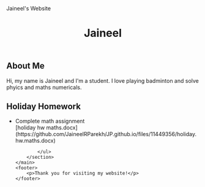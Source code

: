 <html>
<head>
	Jaineel's Website
	<link rel="stylesheet" type="text/css" href="style.css">
</head>
<body>
	<header>
		<h1>Jaineel</h1>
	</header>
	<main>
		<section>
			<h2>About Me</h2>
			<p>Hi, my name is Jaineel and I'm a student. I love playing badminton and solve phyics and maths numericals.</p>
		</section>
		<section>
			<h2>Holiday Homework</h2>
			<ul>
				<li>Complete math assignment</li>
				[holiday hw maths.docx](https://github.com/JaineelRParekh/JP.github.io/files/11449356/holiday.hw.maths.docx)

			</ul>
		</section>
	</main>
	<footer>
		<p>Thank you for visiting my website!</p>
	</footer>
</body>
</html>
